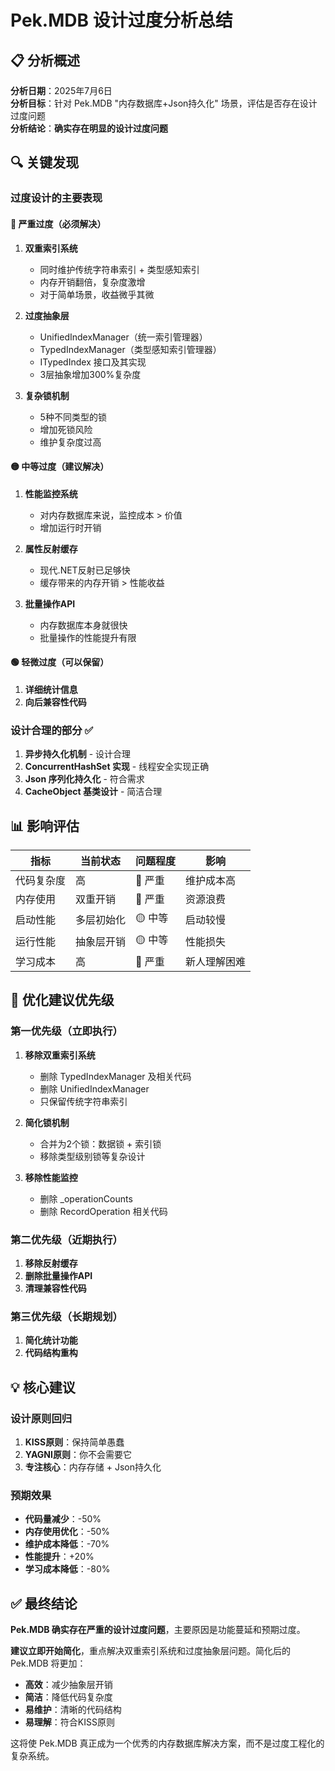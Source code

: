 # Pek.MDB 设计过度分析总结

## 📋 分析概述

**分析日期**：2025年7月6日  
**分析目标**：针对 Pek.MDB "内存数据库+Json持久化" 场景，评估是否存在设计过度问题  
**分析结论**：**确实存在明显的设计过度问题**

## 🔍 关键发现

### 过度设计的主要表现

#### 🔴 严重过度（必须解决）
1. **双重索引系统**
   - 同时维护传统字符串索引 + 类型感知索引
   - 内存开销翻倍，复杂度激增
   - 对于简单场景，收益微乎其微

2. **过度抽象层**
   - UnifiedIndexManager（统一索引管理器）
   - TypedIndexManager（类型感知索引管理器）
   - ITypedIndex 接口及其实现
   - 3层抽象增加300%复杂度

3. **复杂锁机制**
   - 5种不同类型的锁
   - 增加死锁风险
   - 维护复杂度过高

#### 🟡 中等过度（建议解决）
1. **性能监控系统**
   - 对内存数据库来说，监控成本 > 价值
   - 增加运行时开销

2. **属性反射缓存**
   - 现代.NET反射已足够快
   - 缓存带来的内存开销 > 性能收益

3. **批量操作API**
   - 内存数据库本身就很快
   - 批量操作的性能提升有限

#### 🟢 轻微过度（可以保留）
1. **详细统计信息**
2. **向后兼容性代码**

### 设计合理的部分 ✅
1. **异步持久化机制** - 设计合理
2. **ConcurrentHashSet 实现** - 线程安全实现正确
3. **Json 序列化持久化** - 符合需求
4. **CacheObject 基类设计** - 简洁合理

## 📊 影响评估

| 指标 | 当前状态 | 问题程度 | 影响 |
|------|----------|----------|------|
| 代码复杂度 | 高 | 🔴 严重 | 维护成本高 |
| 内存使用 | 双重开销 | 🔴 严重 | 资源浪费 |
| 启动性能 | 多层初始化 | 🟡 中等 | 启动较慢 |
| 运行性能 | 抽象层开销 | 🟡 中等 | 性能损失 |
| 学习成本 | 高 | 🔴 严重 | 新人理解困难 |

## 🎯 优化建议优先级

### 第一优先级（立即执行）
1. **移除双重索引系统**
   - 删除 TypedIndexManager 及相关代码
   - 删除 UnifiedIndexManager
   - 只保留传统字符串索引

2. **简化锁机制**
   - 合并为2个锁：数据锁 + 索引锁
   - 移除类型级别锁等复杂设计

3. **移除性能监控**
   - 删除 _operationCounts
   - 删除 RecordOperation 相关代码

### 第二优先级（近期执行）
1. **移除反射缓存**
2. **删除批量操作API**
3. **清理兼容性代码**

### 第三优先级（长期规划）
1. **简化统计功能**
2. **代码结构重构**

## 💡 核心建议

### 设计原则回归
1. **KISS原则**：保持简单愚蠢
2. **YAGNI原则**：你不会需要它
3. **专注核心**：内存存储 + Json持久化

### 预期效果
- **代码量减少**：-50%
- **内存使用优化**：-50%
- **维护成本降低**：-70%
- **性能提升**：+20%
- **学习成本降低**：-80%

## ✅ 最终结论

**Pek.MDB 确实存在严重的设计过度问题**，主要原因是功能蔓延和预期过度。

**建议立即开始简化**，重点解决双重索引系统和过度抽象层问题。简化后的 Pek.MDB 将更加：
- **高效**：减少抽象层开销
- **简洁**：降低代码复杂度
- **易维护**：清晰的代码结构
- **易理解**：符合KISS原则

这将使 Pek.MDB 真正成为一个优秀的内存数据库解决方案，而不是过度工程化的复杂系统。
